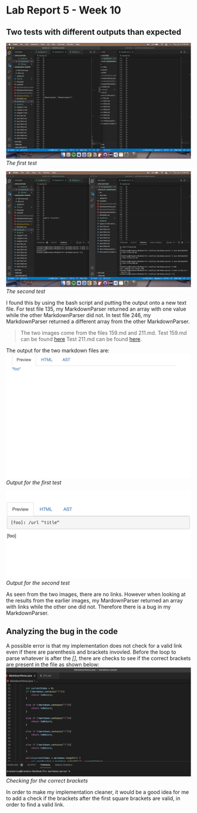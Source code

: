 # Lab Report 5 - Week 10

## Two tests with different outputs than expected

![Report1](Report5.1.png)
*The first test*

![Report2](Report5.2.png)
*The second test*

I found this by using the bash script and putting the output onto a new text file. For test file 135, my MarkdownParser returned an array with one value while the other MarkdownParser did not. In test file 246, my MarkdownParser returned a different array from the other MarkdownParser. 

> The two images come from the files 159.md and 211.md. 
> Test 159.md can be found [here](https://github.com/brandoluu/markdown-parser/blob/main/test-files/159.md) 
> Test 211.md can be found [here](https://github.com/brandoluu/markdown-parser/blob/main/test-files/211.md).

The output for the two markdown files are:
![159](159.png)
*Output for the first test*

![211](211.png)
*Output for the second test*

As seen from the two images, there are no links. However when looking at the results from the earlier images, my MardownParser returned an array with links while the other one did not. Therefore there is a bug in my MarkdownParser. 

## Analyzing the bug in the code

A possible error is that my implementation does not check for a valid link even if there are parenthesis and brackets invovled. Before the loop to parse whatever is after the *[]*, there are checks to see if the correct brackets are present in the file as shown below:
![markdownparse.java](MarkdownParse8.png)
*Checking for the correct brackets*

In order to make my implementation cleaner, it would be a good idea for me to add a check if the brackets after the first square brackets are valid, in order to find a valid link. 
